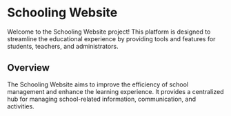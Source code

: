 # Schooling Website

Welcome to the Schooling Website project! This platform is designed to streamline the educational experience by providing tools and features for students, teachers, and administrators.
## Overview

The Schooling Website aims to improve the efficiency of school management and enhance the learning experience. It provides a centralized hub for managing school-related information, communication, and activities.



